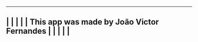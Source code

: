 -----------------------------------------------------------------
|                                                               | 
|                                                               |
|           This app was made by João Victor Fernandes          |
|                                                               |
|                                                               |
-----------------------------------------------------------------